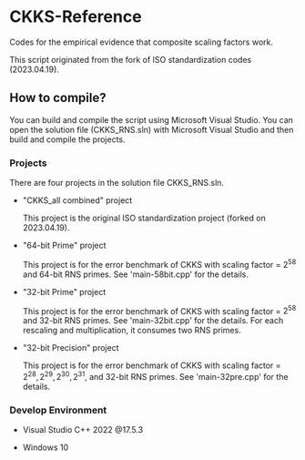 # CKKS-Reference

Codes for the empirical evidence that composite scaling factors work. 

This script originated from the fork of ISO standardization codes (2023.04.19).



## How to compile?

You can build and compile the script using Microsoft Visual Studio. You can open the solution file (CKKS_RNS.sln) with Microsoft Visual Studio and then build and compile the projects. 

### Projects

There are four projects in the solution file CKKS_RNS.sln. 

- "CKKS_all combined" project
  
  This project is the original ISO standardization project (forked on 2023.04.19). 

- "64-bit Prime" project
  
  This project is for the error benchmark of CKKS with scaling factor = $2^{58}$  and 64-bit RNS primes. See 'main-58bit.cpp' for the details.

- "32-bit Prime" project
  
  This project is for the error benchmark of CKKS with scaling factor = $2^{58}$ and 32-bit RNS primes. See 'main-32bit.cpp' for the details. For each rescaling and multiplication, it consumes two RNS primes. 

- "32-bit Precision" project
  
  This project is for the error benchmark of CKKS with scaling factor = $2^{28}, 2^{29}, 2^{30}, 2^{31}$, and 32-bit RNS primes. See 'main-32pre.cpp' for the details. 

### Develop Environment

- Visual Studio C++ 2022 @17.5.3

- Windows 10


